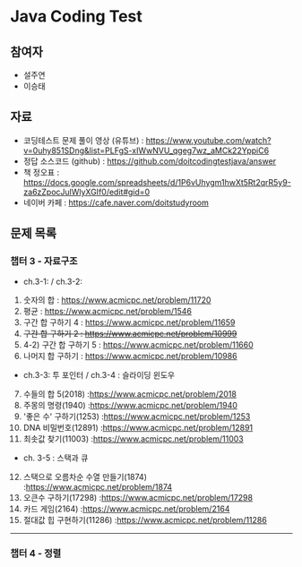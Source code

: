 # Java Coding Test 

## 참여자

- 설주연
- 이승태

## 자료
- 코딩테스트 문제 풀이 영상 (유튜브) : https://www.youtube.com/watch?v=0uhy851SDng&list=PLFgS-xIWwNVU_qgeg7wz_aMCk22YppiC6
- 정답 소스코드 (github) :  https://github.com/doitcodingtestjava/answer
- 책 정오표 : https://docs.google.com/spreadsheets/d/1P6vUhygm1hwXt5Rt2qrR5y9-za6zZpocJulWlyXGIf0/edit#gid=0
- 네이버 카페 : https://cafe.naver.com/doitstudyroom

## 문제 목록

### 챕터 3 - 자료구조

- ch.3-1: / ch.3-2:

1. 숫자의 합 : https://www.acmicpc.net/problem/11720
2. 평균 : https://www.acmicpc.net/problem/1546
3. 구간 합 구하기 4 : https://www.acmicpc.net/problem/11659
4. ~~구간 합 구하기 2 : https://www.acmicpc.net/problem/10999~~
5. 4-2) 구간 합 구하기 5 : https://www.acmicpc.net/problem/11660
6. 나머지 합 구하기 : https://www.acmicpc.net/problem/10986

- ch.3-3: 투 포인터 / ch.3-4 : 슬라이딩 윈도우

7. 수들의 합 5(2018) :https://www.acmicpc.net/problem/2018
8. 주몽의 명령(1940) :https://www.acmicpc.net/problem/1940
9. '좋은 수' 구하기(1253) :https://www.acmicpc.net/problem/1253
10. DNA 비밀번호(12891) :https://www.acmicpc.net/problem/12891
11. 최솟값 찾기(11003) :https://www.acmicpc.net/problem/11003

- ch. 3-5 : 스택과 큐
12. 스택으로 오름차순 수열 만들기(1874) :https://www.acmicpc.net/problem/1874
13. 오큰수 구하기(17298) :https://www.acmicpc.net/problem/17298
14. 카드 게임(2164) :https://www.acmicpc.net/problem/2164
15. 절대값 힙 구현하기(11286) :https://www.acmicpc.net/problem/11286
---

### 챕터 4 - 정렬

